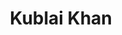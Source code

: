 ---
title: Kublai Khan
auhtor: John Man
ISBN-OR-ISSN: 9780553816587
url:  https://www.amazon.co.uk/Kublai-Khan-John-Man/dp/0553817183/ref=sr_1_1?crid=1TOU2L0T5SIY9&keywords=kublai&qid=1641873290&s=books&sprefix=kublai%2Cstripbooks%2C43&sr=1-1
page-location: KUBLAI
type: book
---   